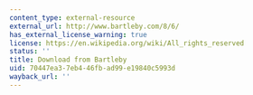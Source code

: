 ```yaml
---
content_type: external-resource
external_url: http://www.bartleby.com/8/6/
has_external_license_warning: true
license: https://en.wikipedia.org/wiki/All_rights_reserved
status: ''
title: Download from Bartleby
uid: 70447ea3-7eb4-46fb-ad99-e19840c5993d
wayback_url: ''
---
```

